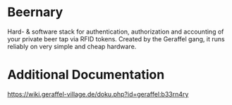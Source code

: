 # Beernary

Hard- & software stack for authentication, authorization and accounting of your private beer tap via RFID tokens. Created by the Geraffel gang, it runs reliably on very simple and cheap hardware. 

# Additional Documentation
https://wiki.geraffel-village.de/doku.php?id=geraffel:b33rn4ry
